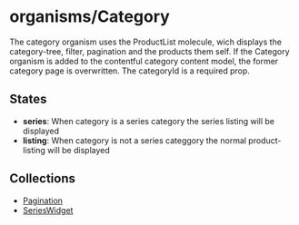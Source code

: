 <!-- firescout-component -->

# organisms/Category

The category organism uses the ProductList molecule, wich displays the category-tree, filter, pagination and the products them self. If the Category organism is added to the contentful category content model, the former category page is overwritten. The categoryId is a required prop.

## States

- **series**: When category is a series category the series listing will be displayed
- **listing**: When category is not a series categgory the normal product-listing will be displayed

## Collections

- [Pagination](./SeriesWrapper/SeriesList/Pagination/README.md)
- [SeriesWidget](./SeriesWrapper/SeriesWidget/README.md)
